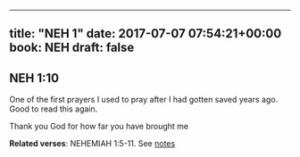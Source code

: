 
---
title: "NEH 1"
date: 2017-07-07 07:54:21+00:00
book: NEH
draft: false
---

## NEH 1:10

One of the first prayers I used to pray after I had gotten saved years ago. Good to read this again.

Thank you God for how far you have brought me

**Related verses**: NEHEMIAH 1:5-11. See [notes](https://my.bible.com/notes/2673936428052505472)

